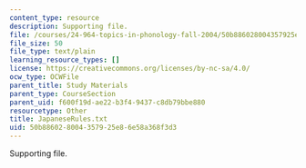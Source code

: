 ```yaml
---
content_type: resource
description: Supporting file.
file: /courses/24-964-topics-in-phonology-fall-2004/50b886028004357925e86e58a368f3d3_JapaneseRules.txt
file_size: 50
file_type: text/plain
learning_resource_types: []
license: https://creativecommons.org/licenses/by-nc-sa/4.0/
ocw_type: OCWFile
parent_title: Study Materials
parent_type: CourseSection
parent_uid: f600f19d-ae22-b3f4-9437-c8db79bbe880
resourcetype: Other
title: JapaneseRules.txt
uid: 50b88602-8004-3579-25e8-6e58a368f3d3
---
```

Supporting file.
